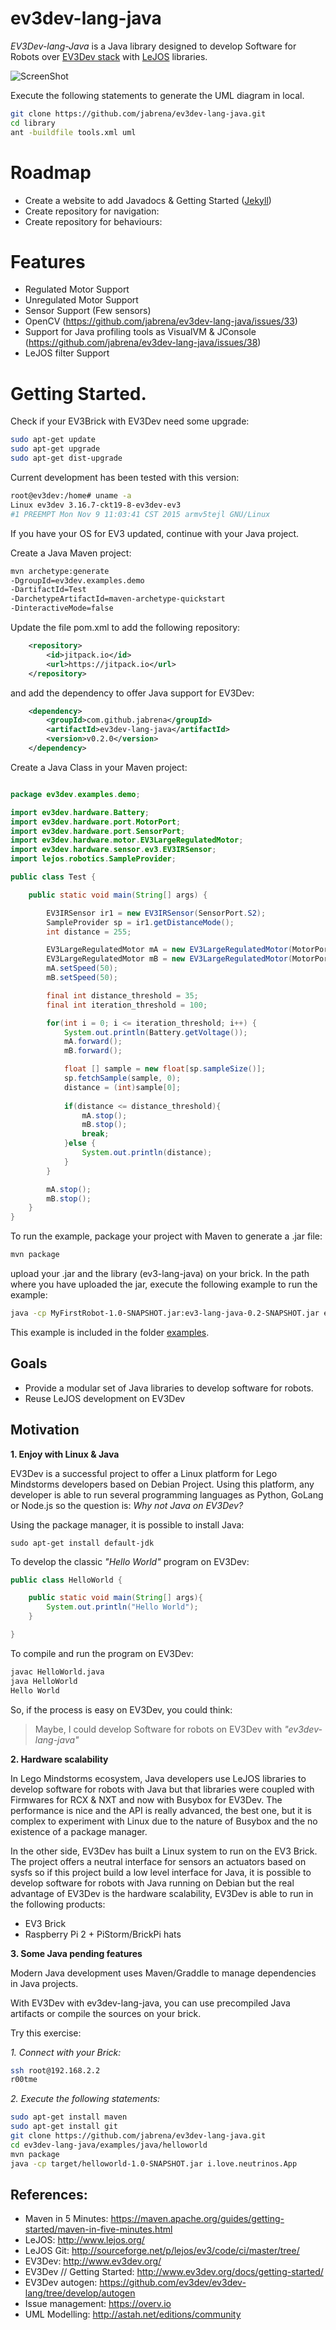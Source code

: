 # ev3dev-lang-java

*EV3Dev-lang-Java* is a Java library designed to develop Software for Robots over [EV3Dev stack](http://www.ev3dev.org/) with [LeJOS](http://www.lejos.org/) libraries.

![ScreenShot](https://raw.githubusercontent.com/jabrena/ev3dev-lang-java/master/docs/uml/graph.png)

Execute the following statements to generate the UML diagram in local.

``` bash
git clone https://github.com/jabrena/ev3dev-lang-java.git
cd library
ant -buildfile tools.xml uml
```

# Roadmap

* Create a website to add Javadocs & Getting Started ([Jekyll](https://jekyllrb.com/))
* Create repository for navigation:
* Create repository for behaviours: 

# Features

* Regulated Motor Support
* Unregulated Motor Support
* Sensor Support (Few sensors)
* OpenCV (https://github.com/jabrena/ev3dev-lang-java/issues/33)
* Support for Java profiling tools as VisualVM & JConsole (https://github.com/jabrena/ev3dev-lang-java/issues/38)
* LeJOS filter Support

# Getting Started.

Check if your EV3Brick with EV3Dev need some upgrade:

``` bash
sudo apt-get update
sudo apt-get upgrade
sudo apt-get dist-upgrade
```

Current development has been tested with this version:

``` bash
root@ev3dev:/home# uname -a
Linux ev3dev 3.16.7-ckt19-8-ev3dev-ev3 
#1 PREEMPT Mon Nov 9 11:03:41 CST 2015 armv5tejl GNU/Linux
```

If you have your OS for EV3 updated, continue with your Java project.

Create a Java Maven project:

``` bash
mvn archetype:generate 
-DgroupId=ev3dev.examples.demo 
-DartifactId=Test 
-DarchetypeArtifactId=maven-archetype-quickstart 
-DinteractiveMode=false
```

Update the file pom.xml to add the following repository:

``` xml
	<repository>
	    <id>jitpack.io</id>
	    <url>https://jitpack.io</url>
	</repository>
```

and add the dependency to offer Java support for EV3Dev:

``` xml
	<dependency>
	    <groupId>com.github.jabrena</groupId>
	    <artifactId>ev3dev-lang-java</artifactId>
	    <version>v0.2.0</version>
	</dependency>
```

Create a Java Class in your Maven project:


``` java

package ev3dev.examples.demo;

import ev3dev.hardware.Battery;
import ev3dev.hardware.port.MotorPort;
import ev3dev.hardware.port.SensorPort;
import ev3dev.hardware.motor.EV3LargeRegulatedMotor;
import ev3dev.hardware.sensor.ev3.EV3IRSensor;
import lejos.robotics.SampleProvider;

public class Test {

    public static void main(String[] args) {

        EV3IRSensor ir1 = new EV3IRSensor(SensorPort.S2);
        SampleProvider sp = ir1.getDistanceMode();
        int distance = 255;

        EV3LargeRegulatedMotor mA = new EV3LargeRegulatedMotor(MotorPort.A);
        EV3LargeRegulatedMotor mB = new EV3LargeRegulatedMotor(MotorPort.B);
        mA.setSpeed(50);
        mB.setSpeed(50);

        final int distance_threshold = 35;
        final int iteration_threshold = 100;

        for(int i = 0; i <= iteration_threshold; i++) {
            System.out.println(Battery.getVoltage());
            mA.forward();
            mB.forward();

            float [] sample = new float[sp.sampleSize()];
            sp.fetchSample(sample, 0);
            distance = (int)sample[0];
            
            if(distance <= distance_threshold){
                mA.stop();
                mB.stop();
                break;
            }else {
                System.out.println(distance);
            }
        }

        mA.stop();
        mB.stop();      
    }
}

```

To run the example, package your project with Maven to generate a .jar file:

``` bash
mvn package
```

upload your .jar and the library (ev3-lang-java) on your brick. In the path where you have uploaded the jar, execute the following example to run the example:


``` bash
java -cp MyFirstRobot-1.0-SNAPSHOT.jar:ev3-lang-java-0.2-SNAPSHOT.jar ev3dev.java.MyFirstRobot.Test

```

This example is included in the folder [examples](https://github.com/jabrena/ev3dev-lang-java/tree/master/examples/java/MyFirstRobot).


## Goals

* Provide a modular set of Java libraries to develop software for robots.
* Reuse LeJOS development on EV3Dev

## Motivation

**1. Enjoy with Linux & Java**

EV3Dev is a successful project to offer a Linux platform for Lego Mindstorms developers based on Debian Project. Using this platform, any developer is able to run several programming languages as Python, GoLang or Node.js so the question is: *Why not Java on EV3Dev?* 

Using the package manager, it is possible to install Java:

```
sudo apt-get install default-jdk
```

To develop the classic *"Hello World"* program on EV3Dev:

``` java
public class HelloWorld {

    public static void main(String[] args){
        System.out.println("Hello World");
    }

}
```

To compile and run the program on EV3Dev:

``` bash
javac HelloWorld.java
java HelloWorld
Hello World
```

So, if the process is easy on EV3Dev, you could think: 

> Maybe, I could develop Software for robots on EV3Dev with *"ev3dev-lang-java"*

**2. Hardware scalability**

In Lego Mindstorms ecosystem, Java developers use LeJOS libraries to develop software for robots with Java but that libraries were coupled with Firmwares for RCX & NXT and now with Busybox for EV3Dev. The performance is nice and the API is really advanced, the best one, but it is complex to experiment with Linux due to the nature of Busybox and the no existence of a package manager.

In the other side, EV3Dev has built a Linux system to run on the EV3 Brick. The project offers a neutral interface for sensors an actuators based on sysfs so if this project build a low level interface for Java, it is possible to develop software for robots with Java running on Debian but the real advantage of EV3Dev is the hardware scalability, EV3Dev is able to run in the following products:

* EV3 Brick
* Raspberry Pi 2 + PiStorm/BrickPi hats

**3. Some Java pending features**

Modern Java development uses Maven/Graddle to manage dependencies in Java projects.

With EV3Dev with ev3dev-lang-java, you can use precompiled Java artifacts or compile the sources on your brick.

Try this exercise:

*1. Connect with your Brick:* 

``` bash
ssh root@192.168.2.2
r00tme
```

*2. Execute the following statements:*

``` bash
sudo apt-get install maven
sudo apt-get install git
git clone https://github.com/jabrena/ev3dev-lang-java.git
cd ev3dev-lang-java/examples/java/helloworld
mvn package
java -cp target/helloworld-1.0-SNAPSHOT.jar i.love.neutrinos.App
```

## References:

* Maven in 5 Minutes: https://maven.apache.org/guides/getting-started/maven-in-five-minutes.html
* LeJOS: http://www.lejos.org/
* LeJOS Git: http://sourceforge.net/p/lejos/ev3/code/ci/master/tree/ 
* EV3Dev: http://www.ev3dev.org/
* EV3Dev // Getting Started: http://www.ev3dev.org/docs/getting-started/
* EV3Dev autogen: https://github.com/ev3dev/ev3dev-lang/tree/develop/autogen
* Issue management: https://overv.io
* UML Modelling: http://astah.net/editions/community
